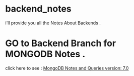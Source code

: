 # backend_notes
i'll provide you all the Notes About Backends .
# GO to Backend Branch for MONGODB Notes .
click here to see : [MongoDB Notes and Queries version: 7.0](https://github.com/nikkhyro-dev/backend_notes/tree/mongodb)
